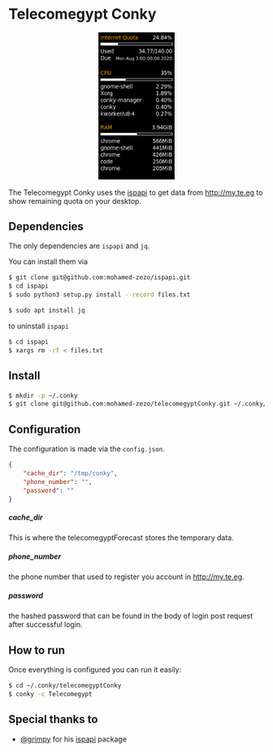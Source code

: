 # Telecomegypt Conky

<div align="center"><img src="Telecomegypt.png" width="150"></div>

The Telecomegypt Conky uses the [ispapi](https://github.com/grimpy/ispapi) to get data from http://my.te.eg to show remaining quota on your desktop.

## Dependencies

The only dependencies are `ispapi` and `jq`.

You can install them via

```bash
$ git clone git@github.com:mohamed-zezo/ispapi.git
$ cd ispapi
$ sudo python3 setup.py install --record files.txt
```

```bash
$ sudo apt install jq
```  

to uninstall `ispapi`  
```bash
$ cd ispapi
$ xargs rm -rf < files.txt
```

## Install

```bash
$ mkdir -p ~/.conky
$ git clone git@github.com:mohamed-zezo/telecomegyptConky.git ~/.conky/telecomegyptConky
```

## Configuration

The configuration is made via the `config.json`.

```json
{
	"cache_dir": "/tmp/conky",
	"phone_number": "",
	"password": ""
}
```

##### cache_dir

This is where the telecomegyptForecast stores the temporary data.

##### phone_number

the phone number that used to register you account in http://my.te.eg.

##### password

the hashed password that can be found in the body of login post request after successful login.

## How to run

Once everything is configured you can run it easily:

```bash
$ cd ~/.conky/telecomegyptConky
$ conky -c Telecomegypt
```

## Special thanks to

- [@grimpy](https://github.com/grimpy) for his [ispapi](https://github.com/grimpy/ispapi) package